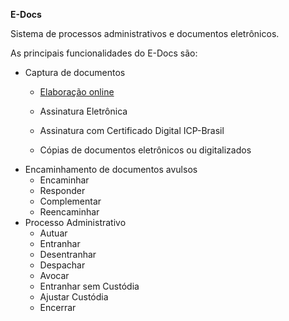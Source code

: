 **E-Docs**

Sistema de processos administrativos e documentos eletrônicos. 

As principais funcionalidades do E-Docs são:

- Captura de documentos
  -  [Elaboração online](Elaboração.md)  
  
    
  
  - Assinatura Eletrônica
  
  - Assinatura com Certificado Digital ICP-Brasil
  
  - Cópias de documentos eletrônicos ou digitalizados 
- Encaminhamento de documentos avulsos
  - Encaminhar
  - Responder
  - Complementar
  - Reencaminhar
- Processo Administrativo
  - Autuar
  - Entranhar
  - Desentranhar
  - Despachar
  - Avocar
  - Entranhar sem Custódia
  - Ajustar Custódia
  - Encerrar

